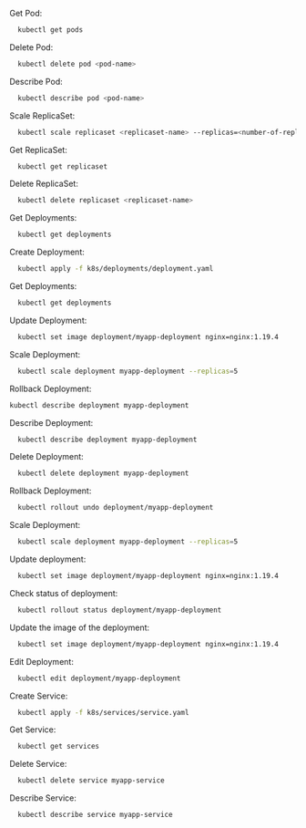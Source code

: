 Get Pod:
```bash
  kubectl get pods
```
Delete Pod:
```bash
  kubectl delete pod <pod-name>
```
Describe Pod:
```bash
  kubectl describe pod <pod-name>
```

Scale ReplicaSet:
```bash
  kubectl scale replicaset <replicaset-name> --replicas=<number-of-replicas>
```
Get ReplicaSet:
```bash
  kubectl get replicaset
```
Delete ReplicaSet:
```bash
  kubectl delete replicaset <replicaset-name>
```
Get Deployments:
```bash
  kubectl get deployments
```
Create Deployment:
```bash
  kubectl apply -f k8s/deployments/deployment.yaml
```
Get Deployments:
```bash
  kubectl get deployments
```
Update Deployment:
```bash
  kubectl set image deployment/myapp-deployment nginx=nginx:1.19.4
```
Scale Deployment:
```bash
  kubectl scale deployment myapp-deployment --replicas=5
```
Rollback Deployment:
```bash
kubectl describe deployment myapp-deployment
```
Describe Deployment:
```bash
  kubectl describe deployment myapp-deployment
```

Delete Deployment:
```bash
  kubectl delete deployment myapp-deployment
```
Rollback Deployment:
```bash
  kubectl rollout undo deployment/myapp-deployment
```
Scale Deployment:
```bash
  kubectl scale deployment myapp-deployment --replicas=5
```
Update deployment:
```bash
  kubectl set image deployment/myapp-deployment nginx=nginx:1.19.4
```

Check status of deployment:
```bash
  kubectl rollout status deployment/myapp-deployment
```

Update the image of the deployment:
```bash
  kubectl set image deployment/myapp-deployment nginx=nginx:1.19.4
```
Edit Deployment:
```bash
  kubectl edit deployment/myapp-deployment
```
Create Service:
```bash
  kubectl apply -f k8s/services/service.yaml
```

Get Service:
```bash
  kubectl get services
```

Delete Service:
```bash
  kubectl delete service myapp-service
```
Describe Service:
```bash
  kubectl describe service myapp-service
```

